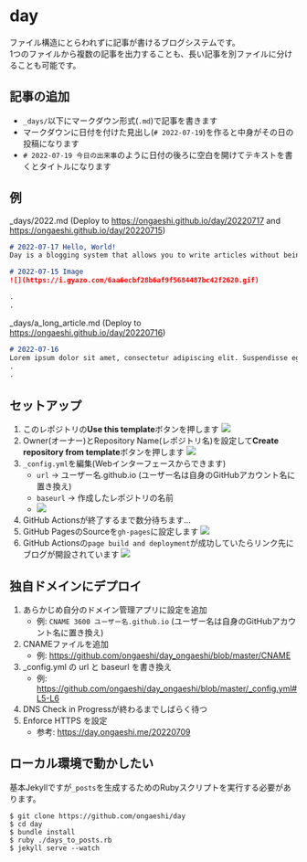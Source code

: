 # day
ファイル構造にとらわれずに記事が書けるブログシステムです。  
1つのファイルから複数の記事を出力することも、長い記事を別ファイルに分けることも可能です。

## 記事の追加
- `_days/`以下にマークダウン形式(`.md`)で記事を書きます
- マークダウンに日付を付けた見出し(`# 2022-07-19`)を作ると中身がその日の投稿になります
- `# 2022-07-19 今日の出来事`のように日付の後ろに空白を開けてテキストを書くとタイトルになります

## 例
_days/2022.md (Deploy to https://ongaeshi.github.io/day/20220717 and https://ongaeshi.github.io/day/20220715)

```markdown
# 2022-07-17 Hello, World!
Day is a blogging system that allows you to write articles without being restricted by file structure.

# 2022-07-15 Image
![](https://i.gyazo.com/6aa6ecbf28b6af9f5684487bc42f2620.gif)

.
.
```

_days/a_long_article.md (Deploy to https://ongaeshi.github.io/day/20220716)

```markdown
# 2022-07-16
Lorem ipsum dolor sit amet, consectetur adipiscing elit. Suspendisse eget laoreet tortor. Suspendisse potenti. Nam maximus enim eget metus aliquam, in fermentum sem pharetra. Integer ultrices felis id tristique suscipit. Suspendisse lorem massa, lobortis bibendum pellentesque viverra, porttitor a nunc. Proin tortor augue, ornare laoreet volutpat vel, dignissim sit amet sapien. Nullam vestibulum feugiat ante id ultrices. Maecenas ut vehicula turpis, ut iaculis nibh. Nunc maximus ipsum at lorem vestibulum, eget convallis quam aliquam.
.
.
```

## セットアップ
1. このレポジトリの**Use this template**ボタンを押します
![](https://i.gyazo.com/f4bc4e39acf3d40bb4314ef38c395863.png)
1. Owner(オーナー)とRepository Name(レポジトリ名)を設定して**Create repository from template**ボタンを押します
![](https://i.gyazo.com/thumb/480/0d8f2e4b208bda05a0f10b1d5c990709.png)
1. `_config.yml`を編集(Webインターフェースからできます)
   - `url` -> ユーザー名.github.io (ユーザー名は自身のGitHubアカウント名に置き換え)
   - `baseurl` -> 作成したレポジトリの名前
   - ![](https://i.gyazo.com/thumb/480/263a51a1c9a4818f4f1218d6ef68b457.png)
1. GitHub Actionsが終了するまで数分待ちます...
1. GitHub PagesのSourceを`gh-pages`に設定します
![](https://i.gyazo.com/thumb/480/cf34893a2a572e6c3d0c482fcf3cf153.png)
1. GitHub Actionsの`page build and deployment`が成功していたらリンク先にブログが開設されています
![](https://i.gyazo.com/thumb/480/f7529faa49226540f312b19174c41644.png)

## 独自ドメインにデプロイ
1. あらかじめ自分のドメイン管理アプリに設定を追加
   - 例: `CNAME 3600 ユーザー名.github.io` (ユーザー名は自身のGitHubアカウント名に置き換え)
1. CNAMEファイルを追加
   - 例: https://github.com/ongaeshi/day_ongaeshi/blob/master/CNAME
1. _config.yml の url と baseurl を書き換え
   - 例: https://github.com/ongaeshi/day_ongaeshi/blob/master/_config.yml#L5-L6
1. DNS Check in Progressが終わるまでしばらく待つ
1. Enforce HTTPS を設定
   - 参考: https://day.ongaeshi.me/20220709

## ローカル環境で動かしたい
基本Jekyllですが`_posts`を生成するためのRubyスクリプトを実行する必要があります。

```
$ git clone https://github.com/ongaeshi/day
$ cd day
$ bundle install
$ ruby ./days_to_posts.rb
$ jekyll serve --watch
```

